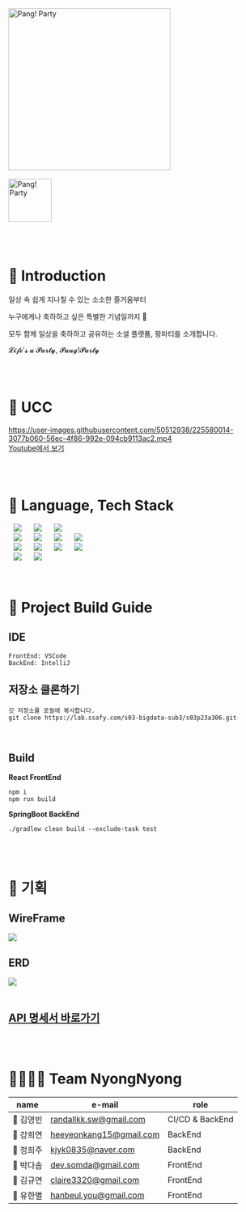 <img title="" src="https://cdn.discordapp.com/attachments/1072902318388953169/1075965810859847690/e138f2421738f026.png" alt="Pang! Party" height="320">
</br>  
</br>  
<img title="" src="https://cdn.discordapp.com/attachments/1072902318388953169/1075937802480521326/Group_153.png" alt="Pang! Party" height="85">

</br>  
</br>  
</br>  
</br>  

  

# **🎉 Introduction**

일상 속 쉽게 지나칠 수 있는 소소한 즐거움부터

누구에게나 축하하고 싶은 특별한 기념일까지 🎉

모두 함께 일상을 축하하고 공유하는 소셜 플랫폼, 팡파티를 소개합니다.

𝓛𝓲𝓯𝓮'𝓼 𝓪 𝓟𝓪𝓻𝓽𝔂, 𝓟𝓪𝓷𝓰!𝓟𝓪𝓻𝓽𝔂

</br>
</br>


# **🎉 UCC**
https://user-images.githubusercontent.com/50512938/225580014-3077b060-56ec-4f86-992e-094cb9113ac2.mp4
</br>
[Youtube에서 보기](https://youtu.be/eqvsx7ZYbE8)

</br>
</br>

# **🎊 Language, Tech Stack**
<img src="https://img.shields.io/badge/React-61DAFB?style=for-the-badge&logo=React&logoColor=white" style="height : auto; margin-left : 10px; margin-right : 10px;"/>
 <img src="https://img.shields.io/badge/Java-007396?style=for-the-badge&logo=Java&logoColor=#007396" style="height : auto; margin-left : 10px; margin-right : 10px;"/> 
 <img src="https://img.shields.io/badge/Spring Boot-6DB33F?style=for-the-badge&logo=Spring Boot&logoColor=white" style="height : auto; margin-left : 10px; margin-right : 10px;"/> <br> <img src="https://img.shields.io/badge/Spring Security-6DB33F?style=for-the-badge&logo=Spring Security&logoColor=white" style="height : auto; margin-left : 10px; margin-right : 10px;"/> <img src="https://img.shields.io/badge/Amazon S3-569A31?style=for-the-badge&logo=Amazon S3&logoColor=white" style="height : auto; margin-left : 10px; margin-right : 10px;"/> <img src="https://img.shields.io/badge/JSON Web Tokens-000000?style=for-the-badge&logo=JSON Web Tokens&logoColor=white" style="height : auto; margin-left : 10px; margin-right : 10px;"/> <img src="https://img.shields.io/badge/Redis-D82C20?style=for-the-badge&logo=redis&logoColor=white" style="height : auto; margin-left : 10px; margin-right : 10px;"/><br>
<img src="https://img.shields.io/badge/Gradle-02303A?style=for-the-badge&logo=Gradle&logoColor=white" style="height : auto; margin-left : 10px; margin-right : 10px;"/> <img src="https://img.shields.io/badge/Nginx-009639?style=for-the-badge&logo=NGINX&logoColor=white" style="height : auto; margin-left : 10px; margin-right : 10px;"/> <img src="https://img.shields.io/badge/Docker-2496ED?style=for-the-badge&logo=Docker&logoColor=white" style="height : auto; margin-left : 10px; margin-right : 10px;"/> <img src="https://img.shields.io/badge/Jenkins-D24939?style=for-the-badge&logo=Jenkins&logoColor=white" style="height : auto; margin-left : 10px; margin-right : 10px;"/> <br>
<img src="https://img.shields.io/badge/Jira-0052CC?style=for-the-badge&logo=Jira&logoColor=white" style="height : auto; margin-left : 10px; margin-right : 10px;"/> <img src="https://img.shields.io/badge/GitLab-FCA121?style=for-the-badge&logo=GitLab&logoColor=white" style="height : auto; margin-left : 10px; margin-right : 10px;"/> <br/>


</br>
</br>

# **🎁 Project Build Guide**

## **IDE**

```
FrontEnd: VSCode
BackEnd: IntelliJ
```

## **저장소 클론하기**

```
깃 저장소를 로컬에 복사합니다.
git clone https://lab.ssafy.com/s03-bigdata-sub3/s03p23a306.git
```
</br>

## **Build**

**React FrontEnd**
```
npm i
npm run build
```
**SpringBoot BackEnd**
```
./gradlew clean build --exclude-task test
```
</br>
</br>

# **🎉 기획**

## **WireFrame**
<img src="https://cdn.discordapp.com/attachments/1072902318388953169/1075955212096913428/230125_mvp_flowchart_.drawio_1.png">

## **ERD**
<img src="https://cdn.discordapp.com/attachments/1072902318388953169/1075952833884598362/230125_ERD_Final_cut.png">
</br>
</br>

## [**API 명세서 바로가기**](https://www.notion.so/randallkk/API-74915461bf5949c2bf931c364c488274?pvs=4)

</br>
</br>


# **👨‍👩‍👦‍👦 Team NyongNyong**

| name       | e-mail                                                    | role            |
| ---------- | --------------------------------------------------------- | --------------- |
| 👑 김영빈 | [randallkk.sw@gmail.com](mailto:randallkk.sw@gmail.com)   | CI/CD & BackEnd |
| 🎁 강희연      | [heeyeonkang15@gmail.com](mailto:heeyeonkang15@gmail.com) | BackEnd         |
| 🎈 정희주      | [kjyk0835@naver.com](mailto:kjyk0835@naver.com)           | BackEnd         |
| 🎁 박다솜      | [dev.somda@gmail.com](mailto:dev.somda@gmail.com)         | FrontEnd        |
| 🎈 김규연      | [claire3320@gmail.com](mailto:claire3320@gmail.com)       | FrontEnd        |
| 🎁 유한별      | [hanbeul.you@gmail.com](mailto:hanbeul.you@gmail.com)     | FrontEnd        |

